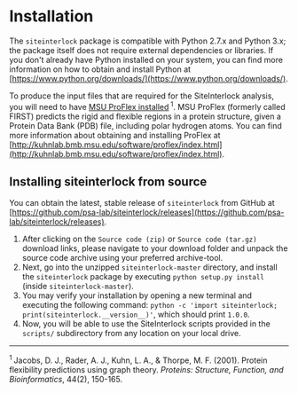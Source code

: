 # Installation

The `siteinterlock` package is compatible with Python 2.7.x and Python 3.x; the package itself does not require external
dependencies or libraries. If you don't already have Python installed on your system, you can find more information on how to obtain
and install Python at [https://www.python.org/downloads/](https://www.python.org/downloads/).

To produce the input files that are required for the SiteInterlock analysis, you will need to have [MSU ProFlex installed](http://kuhnlab.bmb.msu.edu/software/index.html)<sup> 1</sup>. MSU ProFlex (formerly called FIRST) predicts the rigid and flexible regions in a protein structure, given a Protein Data Bank (PDB) file, including polar hydrogen atoms. You can find more information about obtaining and installing ProFlex at [http://kuhnlab.bmb.msu.edu/software/proflex/index.html](http://kuhnlab.bmb.msu.edu/software/proflex/index.html).


## Installing siteinterlock from source

You can obtain the latest, stable release of `siteinterlock` from GitHub at [https://github.com/psa-lab/siteinterlock/releases](https://github.com/psa-lab/siteinterlock/releases).

1. After clicking on the `Source code (zip)` or `Source code (tar.gz)` download links, please navigate to your download folder and unpack the source code archive using your preferred archive-tool.
2. Next, go into the unzipped `siteinterlock-master` directory, and install the `siteinterlock` package by executing `python setup.py install` (inside `siteinterlock-master`).
3. You may verify your installation by opening a new terminal and executing the following command: `python -c 'import siteinterlock; print(siteinterlock.__version__)'`, which should print `1.0.0`.
4. Now, you will be able to use the SiteInterlock scripts provided in the `scripts/` subdirectory from any location on your local drive.

---

<sup>1 </sup>Jacobs, D. J., Rader, A. J., Kuhn, L. A., & Thorpe, M. F. (2001). Protein flexibility predictions using graph theory. *Proteins: Structure, Function, and Bioinformatics*, 44(2), 150-165.
